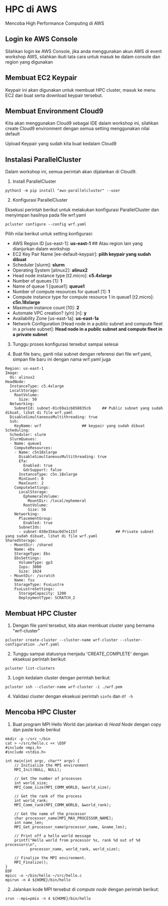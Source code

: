 # HPC di AWS
Mencoba High Performance Computing di AWS

## Login ke AWS Console
Silahkan login ke AWS Console, jika anda menggunakan akun AWS di event workshop AWS, silahkan ikuti tata cara untuk masuk ke dalam console dan region yang digunakan

## Membuat EC2 Keypair
Keypair ini akan digunakan untuk membuat HPC cluster, masuk ke menu EC2 dan buat serta download keypair tersebut. 

## Membuat Environment Cloud9
Kita akan menggunakan Cloud9 sebagai IDE dalam workshop ini, silahkan create Cloud9 environment dengan semua setting menggunakan nilai default

Upload Keypair yang sudah kita buat kedalam Cloud9

## Instalasi ParallelCluster
Dalam workshop ini, semua perintah akan dijalankan di Cloud9.

1. Install ParallelCluster
```
python3 -m pip install "aws-parallelcluster" --user 
```

2. Konfigurasi ParallelCluster

Eksekusi perintah berikut untuk melakukan konfigurasi ParallelCluster dan menyimpan hasilnya pada file wrf.yaml

```
pcluster configure --config wrf.yaml   
```

Pilih nilai berikut untuk setting konfigurasi:

- AWS Region ID [us-east-1]:  **us-east-1**  ## Atau region lain yang dianjurkan dalam workshop 
- EC2 Key Pair Name [ee-default-keypair]: **pilih keypair yang sudah dibuat**
- Scheduler [slurm]: **slurm**
- Operating System [alinux2]: **alinux2**
- Head node instance type [t2.micro]: **c5.4xlarge**   
- Number of queues [1]: **1**
- Name of queue 1 [queue1]: **queue1**                           
- Number of compute resources for queue1 [1]: **1**
- Compute instance type for compute resource 1 in queue1 [t2.micro]: **c5n.18xlarge**
- Maximum instance count [10]: **2**
- Automate VPC creation? (y/n) [n]: **y**
- Availability Zone [us-east-1a]: **us-east-1a**
- Network Configuration [Head node in a public subnet and compute fleet in a private subnet]:  **Head node in a public subnet and compute fleet in a private subnet**      

3. Tunggu proses konfigurasi tersebut sampai selesai

4. Buat file baru, ganti nilai subnet dengan referensi dari file wrf.yaml, simpan file baru ini dengan nama wrf.yaml juga

```
Region: us-east-1
Image:
  Os: alinux2
HeadNode:
  InstanceType: c5.4xlarge
  LocalStorage:
    RootVolume:
      Size: 50
  Networking:
    SubnetId: subnet-01c69a1cb858835cb     ## Public subnet yang sudah dibuat, lihat di file wrf.yaml
  DisableSimultaneousMultithreading: true
  Ssh:
    KeyName: wrf                  ## keypair yang sudah dibuat
Scheduling:
  Scheduler: slurm
  SlurmQueues:
  - Name: queue1
    ComputeResources:
    - Name: c5n18xlarge
      DisableSimultaneousMultithreading: true
      Efa:
        Enabled: true
        GdrSupport: false
      InstanceType: c5n.18xlarge
      MinCount: 0
      MaxCount: 2
    ComputeSettings:
      LocalStorage:
        EphemeralVolume:
          MountDir: /local/ephemeral
        RootVolume:
          Size: 50
    Networking:
      PlacementGroup:
        Enabled: true
      SubnetIds:
      - subnet-038e354ac0d7e115f                 ## Private subnet yang sudah dibuat, lihat di file wrf.yaml
SharedStorage:
  - MountDir: /shared      
    Name: ebs
    StorageType: Ebs
    EbsSettings:
      VolumeType: gp3
      Iops: 3000
      Size: 1024
  - MountDir: /scratch 
    Name: fsx
    StorageType: FsxLustre
    FsxLustreSettings:
      StorageCapacity: 1200            
      DeploymentType: SCRATCH_2
```


## Membuat HPC Cluster

1. Dengan file yaml tersebut, kita akan membuat cluster yang bernama "wrf-cluster" 

```
pcluster create-cluster --cluster-name wrf-cluster --cluster-configuration ./wrf.yaml 
```

2. Tunggu sampai statusnya menjadu 'CREATE_COMPLETE' dengan eksekusi perintah berikut:
```
pcluster list-clusters
```

3. Login kedalam cluster dengan perintah berikut:
```
pcluster ssh --cluster-name wrf-cluster -i ./wrf.pem
```

4. Validasi cluster dengan eksekusi perintah `sinfo` dan  `df -h` 


## Mencoba HPC Cluster

1. Buat program MPI Hello World dan jalankan di *Head Node* dengan copy dan paste kode berikut

```
mkdir -p ~/src ~/bin
cat > ~/src/hello.c << \EOF
#include <mpi.h>
#include <stdio.h>

int main(int argc, char** argv) {
    // Initialize the MPI environment
    MPI_Init(NULL, NULL);

    // Get the number of processes
    int world_size;
    MPI_Comm_size(MPI_COMM_WORLD, &world_size);

    // Get the rank of the process
    int world_rank;
    MPI_Comm_rank(MPI_COMM_WORLD, &world_rank);

    // Get the name of the processor
    char processor_name[MPI_MAX_PROCESSOR_NAME];
    int name_len;
    MPI_Get_processor_name(processor_name, &name_len);

    // Print off a hello world message
    printf("Hello world from processor %s, rank %d out of %d processors\n",
           processor_name, world_rank, world_size);

    // Finalize the MPI environment.
    MPI_Finalize();
}
EOF
mpicc -o ~/bin/hello ~/src/hello.c
mpirun -n 4 ${HOME}/bin/hello 
```

2. Jalankan kode MPI tersebut di *compute node* dengan perintah berikut:
```
srun --mpi=pmix -n 4 ${HOME}/bin/hello
```
